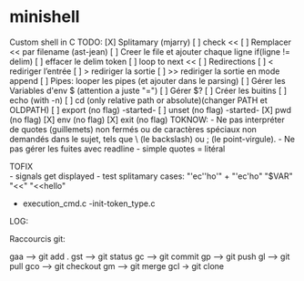 # minishell
Custom shell in C
TODO:
[X] Splitamary (mjarry)
[ ] check <<
	[ ] Remplacer << par filename (ast-jean)
	[ ] Creer le file et ajouter chaque ligne if(ligne != delim)
	[ ] effacer le delim token
	[ ] loop to next <<
[ ] Redirections
	[ ] <	rediriger l’entrée
	[ ] >	rediriger la sortie
	[ ] >>	rediriger la sortie en mode append
[ ] Pipes: looper les pipes (et ajouter dans le parsing)
[ ] Gérer les Variables d'env $ (attention a juste "=")
[ ] Gérer $?
[ ] Créer les buitins
	[ ] echo (with -n)
	[ ] cd (only relative path or absolute)(changer PATH et OLDPATH)
	[ ] export (no flag)	-started-
	[ ] unset (no flag)		-started-
	[X] pwd (no flag)
	[X] env (no flag)
	[X] exit (no flag)
TOKNOW: 
	- Ne pas interpréter de quotes (guillemets) non fermés ou de caractères spéciaux non demandés dans le sujet, tels que \ (le backslash) ou ; (le point-virgule).
	- Ne pas gérer les fuites avec readline
	- simple quotes = litéral

 TOFIX  
	- signals get displayed
	- test splitamary cases:
		"'ec''ho'" + "'ec'ho"
		"$VAR"
		"<<"
		"<<hello"
- execution_cmd.c
-init-token_type.c

LOG:

Raccourcis git:

gaa	—> git add .
gst	—> git status
gc	—> git commit
gp	—> git push
gl	—> git pull
gco	—> git checkout
gm	—> git merge
gcl -> git clone